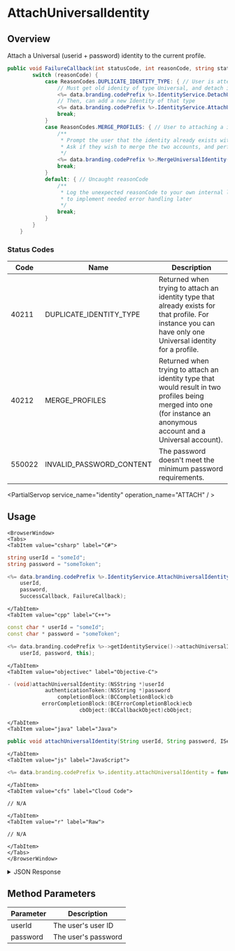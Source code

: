 # AttachUniversalIdentity
## Overview
Attach a Universal (userid + password) identity to the current profile.



```csharp
public void FailureCallback(int statusCode, int reasonCode, string statusMessage, object cbObject) {
        switch (reasonCode) {
            case ReasonCodes.DUPLICATE_IDENTITY_TYPE: { // User is attempting to attach an idenity of the type that exists on there account
                // Must get old idenity of type Universal, and detach it first. see GetIdentities
                <%= data.branding.codePrefix %>.IdentityService.DetachUniversalIdentity(oldUserId, oldPassword);
                // Then, can add a new Identity of that type
                <%= data.branding.codePrefix %>.IdentityService.AttachUniversalIdentity(userId, password);
                break;
            }
            case ReasonCodes.MERGE_PROFILES: { // User to attaching a idenity that is connected to a different profile
                /**
                 * Prompt the user that the identity already exists with a different account.
                 * Ask if they wish to merge the two accounts, and perform a merge if true
                 */
                <%= data.branding.codePrefix %>.MergeUniversalIdentity(userId, password, true);
                break;
            }
            default: { // Uncaught reasonCode
                /**
                 * Log the unexpected reasonCode to your own internal logs,
                 * to implement needed error handling later
                 */
                break;
            }
        }
    }
```

### Status Codes
Code | Name | Description
---- | ---- | -----------
40211 | DUPLICATE_IDENTITY_TYPE | Returned when trying to attach an identity type that already exists for that profile. For instance you can have only one Universal identity for a profile.
40212 | MERGE_PROFILES | Returned when trying to attach an identity type that would result in two profiles being merged into one (for instance an anonymous account and a Universal account).
550022 | INVALID_PASSWORD_CONTENT | The password doesn't meet the minimum password requirements.

<PartialServop service_name="identity" operation_name="ATTACH" / >

## Usage

```mdx-code-block
<BrowserWindow>
<Tabs>
<TabItem value="csharp" label="C#">
```

```csharp
string userId = "someId";
string password = "someToken";

<%= data.branding.codePrefix %>.IdentityService.AttachUniversalIdentity(
    userId,
    password,
    SuccessCallback, FailureCallback);
```

```mdx-code-block
</TabItem>
<TabItem value="cpp" label="C++">
```

```cpp
const char * userId = "someId";
const char * password = "someToken";

<%= data.branding.codePrefix %>->getIdentityService()->attachUniversalIdentity(
    userId, password, this);
```

```mdx-code-block
</TabItem>
<TabItem value="objectivec" label="Objective-C">
```

```objectivec
- (void)attachUniversalIdentity:(NSString *)userId
            authenticationToken:(NSString *)password
                completionBlock:(BCCompletionBlock)cb
           errorCompletionBlock:(BCErrorCompletionBlock)ecb
                       cbObject:(BCCallbackObject)cbObject;
```

```mdx-code-block
</TabItem>
<TabItem value="java" label="Java">
```

```java
public void attachUniversalIdentity(String userId, String password, IServerCallback callback)
```

```mdx-code-block
</TabItem>
<TabItem value="js" label="JavaScript">
```

```javascript
<%= data.branding.codePrefix %>.identity.attachUniversalIdentity = function(userId, password, callback)
```

```mdx-code-block
</TabItem>
<TabItem value="cfs" label="Cloud Code">
```

```cfscript
// N/A
```

```mdx-code-block
</TabItem>
<TabItem value="r" label="Raw">
```

```cfscript
// N/A
```

```mdx-code-block
</TabItem>
</Tabs>
</BrowserWindow>
```

<details>
<summary>JSON Response</summary>

```json
{
    "status" : 200,
    "data" : null
}
```
</details>

## Method Parameters
Parameter | Description
--------- | -----------
userId | The user's user ID
password | The user's password



